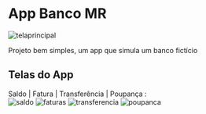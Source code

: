 # App Banco MR

![telaprincipal](https://github.com/user-attachments/assets/267dd2b8-c84c-477e-8739-59c9abf4952c)

Projeto bem simples, um app que simula um banco fictício<br>

## Telas do App
Saldo | Fatura | Transferência | Poupança :<br>
![saldo](https://github.com/user-attachments/assets/2b5156b9-5b4f-49d1-a23e-8d19aa8b3e19)
![faturas](https://github.com/user-attachments/assets/02d48a7a-4147-42ce-a584-bcf8662760fc)
![transferencia](https://github.com/user-attachments/assets/59abac35-24ba-457c-a8a7-935122c46981)
![poupanca](https://github.com/user-attachments/assets/8a16bee2-9af9-4e68-90f3-37a0f14ad0bd)

